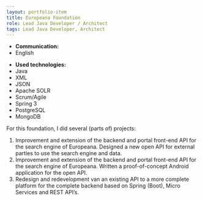 ```yaml
---
layout: portfolio-item
title: Europeana Foundation
role: Lead Java Developer / Architect
tags: Lead Java Developer, Architect
---
```


- **Communication:**
- English

* **Used technologies:**
* Java
* XML
* JSON
* Apache SOLR
* Scrum/Agile
* Spring 3
* PostgreSQL
* MongoDB

For this foundation, I did several (parts of) projects:

1. Improvement and extension of the backend and portal front-end API for the search engine of
   Europeana. Designed a new open API for external parties to use the search engine and data.
2. Improvement and extension of the backend and portal front-end API for the search engine of
   Europeana. Written a proof-of-concept Android application for the open API.
3. Redesign and redevelopment van an existing API to a more complete platform for the complete
   backend based on Spring (Boot), Micro Services and REST API’s.
